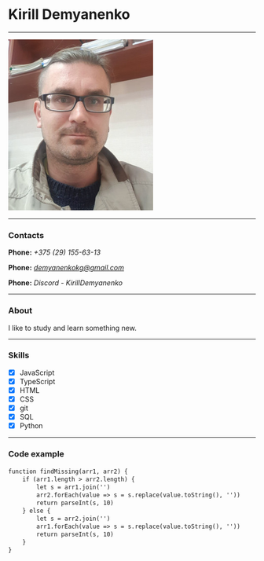 # Kirill Demyanenko

***

![Me](me.jpg)

***

### Contacts

**Phone:** *+375 (29) 155-63-13*

**Phone:** *demyanenkokg@gmail.com*

**Phone:** *Discord - KirillDemyanenko*

***

### About

I like to study and learn something new.

***

### Skills

- [x] JavaScript
- [x] TypeScript
- [x] HTML
- [x] CSS
- [x] git
- [x] SQL
- [x] Python

***

### Code example

```
function findMissing(arr1, arr2) {
    if (arr1.length > arr2.length) {
        let s = arr1.join('')
        arr2.forEach(value => s = s.replace(value.toString(), ''))
        return parseInt(s, 10)
    } else {
        let s = arr2.join('')
        arr1.forEach(value => s = s.replace(value.toString(), ''))
        return parseInt(s, 10)
    }
}
```

